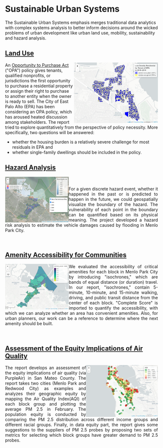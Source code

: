 # Sustainable Urban Systems
The Sustainable Urban Systems emphasis merges traditional data analytics with complex systems analysis to better inform decisions around the wicked problems of urban development like urban land use, mobility, sustainability and hazard analysis.

## [Land Use](https://j-i-n-p-u.github.io/Sustainable-Urban-System/HTML/Land_Use_OPA_in_EPA.html) 
<img align="right" height="200" src="cover%20images/Land_use.png">

An [Opportunity to Purchase Act](https://www.cityofepa.org/housing/page/east-palo-alto-opportunity-purchase-act-epa-opa) ("OPA") policy gives tenants, qualified nonprofits, or jurisdictions the first opportunity to purchase a residential property or assign their right to purchase to another entity when the owner is ready to sell. The City of East Palo Alto (EPA) has been considering an OPA policy, which has aroused heated discussion among stakeholders.
The report tried to explore quantitatively from the perspective of policy necessity. More specifically, two questions will be answered: 
 * whether the housing burden is a relatively severe challenge for most residuals in EPA and 
 * whether single-family dwellings should be included in the policy.

## [Hazard Analysis](https://j-i-n-p-u.github.io/Sustainable-Urban-System/HTML/Hazard_Analysis.html) 
<img align="left" height="150" src="Cover%20Images/Hazard_Analysis.png">

<br />
<p align="justify"> For a given discrete hazard event, whether it happened in the past or is predicted to happen in the future,  we could geospatially visualize the boundary of the hazard. The vulnerability of each point in the boundary can be quantified based on its physical meaning. The project developed a hazard risk analysis to estimate the vehicle damages caused by flooding in Menlo Park City. </p>


&nbsp;
&nbsp;

## [Amenity Accessibility for Communities](https://j-i-n-p-u.github.io/Sustainable-Urban-System/HTML/Complete_Community.html)
<img align="left" height="150" src="Cover%20Images/complete_scores.png">

<p align="justify"> We evaluated the accessibility of critical amenities for each block in Menlo Park City by introducing "isochrones," which are bands of equal distance (or duration) travel. In our report, "isochrones," contain 5-minute, 10-minute, and 15-minute walking, driving, and public transit distance from the center of each block. "Complete Score" is imported to quantify the accessibility, with which we can analyze whether an area has convenient amenities. Also, for urban planners, our work can be a reference to determine where the next amenity should be built.</p>

&nbsp;

## [Assessment of the Equity Implications of Air Quality](https://j-i-n-p-u.github.io/Sustainable-Urban-System/HTML/Assessment%20of%20the%20Equity%20Implications%20of%20Air%20Quality%20in%20San%20Mateo%20County.html)
<img align="right" height="170" src="Cover%20Images/air.png">

<p align="justify">  The report develops an assessment of the equity implications of air quality (via PurpleAir) in San Mateo County. The report takes two cities (Menlo Park and Redwood City) as examples and analyzes their geographic equity by mapping the Air Quality Index(AQI) of each block group and plotting the average PM 2.5 in February. The population equity is conducted by comparing the PM 2.5 distribution across different income groups and different racial groups. Finally, in data equity part, the report gives some suggestions to the suppliers of PM 2.5 probes by proposing two sets of metrics for selecting which block groups have greater demand to PM 2.5 probes. </p>





